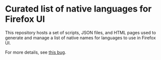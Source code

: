 # Curated list of native languages for Firefox UI

This repository hosts a set of scripts, JSON files, and HTML pages used to
generate and manage a list of native names for languages to use in Firefox UI.

For more details, see [this bug](https://bugzilla.mozilla.org/show_bug.cgi?id=1481729).
